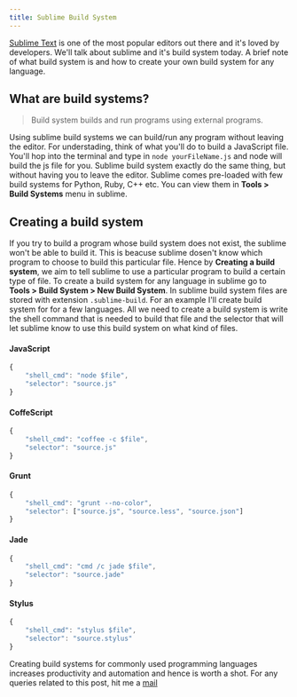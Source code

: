 ```yaml
---
title: Sublime Build System
---
```


[Sublime Text](https://www.sublimetext.com/) is one of the most popular editors out there and it's loved by developers. We'll talk about sublime and it's build system today. A brief note of what build system is and how to create your own build system for any language.

## What are build systems?

> Build system builds and run programs using external programs. 

Using sublime build systems we can build/run any program without leaving the editor. For understading, think of what you'll do to build a JavaScript file. You'll hop into the terminal and type in ```node yourFileName.js``` and node will build the js file for you. Sublime build system exactly do the same thing, but without having you to leave the editor. Sublime comes pre-loaded with few build systems for Python, Ruby, C++ etc. You can view them in **Tools > Build Systems** menu in sublime.

## Creating a build system

If you try to build a program whose build system does not exist, the sublime won't be able to build it. This is beacuse sublime dosen't know which program to choose to build this particular file. Hence by **Creating a build system**, we aim to tell sublime to use a particular program to build a certain type of file. To create a build system for any language in sublime go to **Tools > Build System > New Build System**. In sublime build system files are stored with extension ```.sublime-build```. For an example I'll create build system for for a few languages. All we need to create a build system is write the shell command that is needed to build that file and the selector that will let sublime know to use this build system on what kind of files.

#### JavaScript

```javascript
{
	"shell_cmd": "node $file",
	"selector": "source.js"
}
```
#### CoffeScript
```javascript
{
	"shell_cmd": "coffee -c $file",
	"selector": "source.js"
}
```
#### Grunt
```javascript
{
    "shell_cmd": "grunt --no-color",
    "selector": ["source.js", "source.less", "source.json"]
}
```
#### Jade
```javascript
{
    "shell_cmd": "cmd /c jade $file",
    "selector": "source.jade"
}
```
#### Stylus
```javascript 
{
    "shell_cmd": "stylus $file",
    "selector": "source.stylus"
}
```   

Creating build systems for commonly used programming languages increases productivity and automation and hence is worth a shot. For any queries related to this post, hit me a [mail](mailto:ashishgupta.3197@gmail.com)
